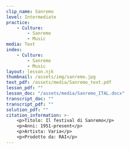 ```yaml
---
clip_name: Sanremo
level: Intermediate
practice: 
    - Culture: 
        - Sanremo
        - Music
media: Text
index: 
    - Culture: 
        - Sanremo
        - Music
layout: lesson.njk
thumbnail: /assets/img/sanremo.jpg
text_pdf: /assets/media/Sanremo_text.pdf
lesson_pdf: ""
lesson_doc: "/assets/media/Sanremo_ITAL.docx"
transcript_doc: ""
transcript_pdf: ""
solution_pdf: ""
citation_information: >- 
    <p>Titolo: Il festival di Sanremo</p>
    <p>Anni: 1951-present</p>
    <p>Artista: Variə</p>
    <p>Prodotto da: RAI</p>
---
```

